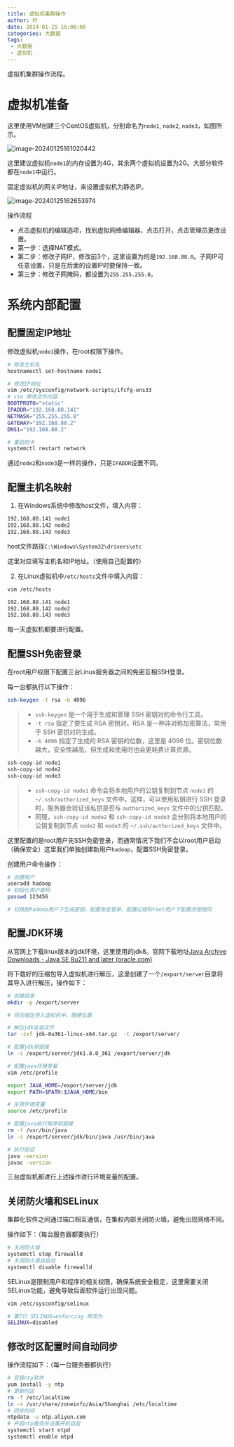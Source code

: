 ```yaml
---
title: 虚拟机集群操作
author: 柠
date: 2024-01-25 16:00:00
categories: 大数据
tags:
 - 大数据
 - 虚拟机
---
```




虚拟机集群操作流程。

<!--more-->

# 虚拟机准备

这里使用VM创建三个CentOS虚拟机，分别命名为`node1`, `node2`, `node3`，如图所示。

![image-20240125161020442](assets/image-20240125161020442.png)

这里建议虚拟机`node1`的内存设置为4G，其余两个虚拟机设置为2G。大部分软件都在`node1`中运行。



固定虚拟机的网关IP地址，来设置虚拟机为静态IP。

![image-20240125162653974](assets/image-20240125162653974.png)

操作流程

- 点击虚拟机的编辑选项，找到虚拟网络编辑器，点击打开，点击管理员更改设置。
- 第一步：选择NAT模式。
- 第二步：修改子网IP，修改前3个，这里设置为的是`192.168.88.0`。子网IP可任意设置，只是在后面的设置IP时要保持一致。
- 第三步：修改子网掩码，都设置为`255.255.255.0`。



# 系统内部配置



## 配置固定IP地址

修改虚拟机`node1`操作，在root权限下操作。

```sh
# 修改主机名
hostnamectl set-hostname node1

# 修改IP地址
vim /etc/sysconfig/network-scripts/ifcfg-ens33
# vim 修改文件内容
BOOTPROTO="static"
IPADDR="192.168.88.141"
NETMASK="255.255.255.0"
GATEWAY="192.168.88.2"
DNS1="192.168.88.2"

# 重启网卡
systemctl restart network
```

通过`node2`和`node3`是一样的操作，只是`IPADDR`设置不同。



## 配置主机名映射

1. 在Windows系统中修改host文件，填入内容：

```tex
192.168.88.141 node1
192.168.88.142 node2
192.168.88.143 node3
```

host文件路径`C:\Windows\System32\drivers\etc`

这里对应填写主机名和IP地址。（使用自己配置的）

2. 在Linux虚拟机中`/etc/hosts`文件中填入内容：

```sh
vim /etc/hosts
```

```tex
192.168.88.141 node1
192.168.88.142 node2
192.168.88.143 node3
```

每一天虚拟机都要进行配置。



## 配置SSH免密登录

在root用户权限下配置三台Linux服务器之间的免密互相SSH登录。

每一台都执行以下操作：

```sh
ssh-keygen -t rsa -b 4096
```

> - `ssh-keygen` 是一个用于生成和管理 SSH 密钥对的命令行工具。
> - `-t rsa` 指定了要生成 RSA 密钥对。RSA 是一种非对称加密算法，常用于 SSH 密钥对的生成。
> - `-b 4096` 指定了生成的 RSA 密钥的位数，这里是 4096 位。密钥位数越大，安全性越高，但生成和使用时也会更耗费计算资源。



```sh
ssh-copy-id node1
ssh-copy-id node2
ssh-copy-id node3
```

> - `ssh-copy-id node1` 命令会将本地用户的公钥复制到节点 `node1` 的 `~/.ssh/authorized_keys` 文件中。这样，可以使用私钥进行 SSH 登录时，服务器会验证该私钥是否与 `authorized_keys` 文件中的公钥匹配。
> - 同理，`ssh-copy-id node2` 和 `ssh-copy-id node3` 会分别将本地用户的公钥复制到节点 `node2` 和 `node3` 的 `~/.ssh/authorized_keys` 文件中。



这里配置的是root用户先SSH免密登录，而通常情况下我们不会以root用户启动（确保安全）这里我们单独创建新用户`hadoop`，配置SSH免密登录。

创建用户命令操作：

```sh
# 创建用户
useradd hadoop
# 初始化用户密码
passwd 123456

# 切换到hadoop用户下生成密钥，配置免密登录，配置过程和root用户下配置流程相同
```



## 配置JDK环境

从官网上下载linux版本的jdk环境，这里使用的jdk8。官网下载地址[Java Archive Downloads - Java SE 8u211 and later (oracle.com)](https://www.oracle.com/java/technologies/javase/javase8u211-later-archive-downloads.html)

将下载好的压缩包导入虚拟机进行解压，这里创建了一个`/export/server`目录将其导入进行解压，操作如下：

```sh
# 创建目录
mkdir -p /export/server

# 将压缩包导入虚拟机中，随便位置

# 解压jdk安装文件
tar -zxf jdk-8u361-linux-x64.tar.gz  -C /export/server/

# 配置jdk软链接
ln -s /export/server/jdk1.8.0_361 /export/server/jdk

# 配置java环境变量
vim /etc/profile

export JAVA_HOME=/export/server/jdk
export PATH=$PATH:$JAVA_HOME/bin

# 生效环境变量
source /etc/profile

# 配置java执行程序软链接
rm -f /usr/bin/java
ln -s /export/server/jdk/bin/java /usr/bin/java

# 执行验证
java -version
javac -version
```

三台虚拟机都进行上述操作进行环境变量的配置。



## 关闭防火墙和SELinux

集群化软件之间通过端口相互通信，在集权内部关闭防火墙，避免出现网络不同。

操作如下：（每台服务器都要执行）

```sh
# 关闭防火墙
systemctl stop firewalld
# 关闭防火墙自启动
systemctl disable firewalld
```

SELinux是限制用户和程序的相关权限，确保系统安全稳定，这里需要关闭SELinux功能，避免导致后面软件运行出现问题。

```sh
vim /etc/sysconfig/selinux

# 第7行 SELINUX=enforcing 修改为
SELINUX=disabled
```



## 修改时区配置时间自动同步

操作流程如下：（每一台服务器都执行）

```sh
# 安装ntp软件
yum install -y ntp
# 更新时区
rm -f /etc/localtime
ln -s /usr/share/zoneinfo/Asia/Shanghai /etc/localtime
# 同步时间
ntpdate -u ntp.aliyun.com
# 开启ntp服务并设置开机自启
systemctl start ntpd
systemctl enable ntpd
```
